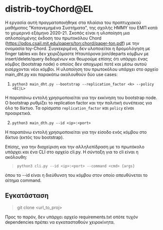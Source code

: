 # distrib-toyChord@EL

Η εργασία αυτή πραγματοποιήθηκε στα πλαίσια του προπτυχιακού μαθήματος "Κατανεμημένα Συστήματα", της σχολής ΗΜΜΥ του ΕΜΠ κατά το χειμερινό εξάμηνο 2020-21. Σκοπός είναι η υλοποίηση μια απλοποίημένης έκδοση του πρωτοκόλου Chord (<https://pdos.csail.mit.edu/papers/ton:chord/paper-ton.pdf>) με την ονομασία toy-Chord. Συγκεκριμένα, δεν υλοποιείται η δρομολόγηση με finger tables και δεν χειριζόμαστε Ηταυτόρονα join/departs κόμβων με insert/delete/query δεδομένων και θεωρούμε επίσης ότι υπάρχει ένας κόμβος (bootstrap node) ο οποίος δεν αποχωρεί ποτέ και μέσω αυτού εισέρχονται νέοι κόμβοι. Η υλοποίηση του πρωτοκόλου υπάρχει στο αρχείο main_dht.py και παρακάτω ακολουθούν δύο use cases:

1) ``` python3 main_dht.py --bootstrap --replication_factor <k> --policy <EC|L> ```

Η παραπάνω εντολή χρησιμοποιείται για την εκκίνηση του bootstrap node. Ο bootstrap ρυθμίζει το replication factor και την πολιτική συνέπειας για όλο το δίκτυο. Τα ορίσματα ```replication_factor``` και ```policy``` είναι προαιρετικά. 

2) ``` python3 main_dth.py --id <ip>:<port> ```

Η παραπάνω εντολή χρησιμοποιείται για την είσοδο ενός κόμβου στο δίκτυο (εκτός του bootstrap). 

Επίσης, για την διαχείριση και την αλληλεπίδραση με το πρωτόκολο υπάρχει και ένα CLI στο αρχείο cli.py. Η σύνταξη για το cli είναι η ακόλουθη:

> ``` python3 cli.py --id <ip>:<port> --command <cmd> {args} ```

όπου το  --id είναι η διεύθυνση του κόμβου στον οποίο απευθύνεται το αίτημα command. 

## Εγκατάσταση 

>  git clone <url_to_proj> 

Προς το παρόν, δεν υπάρχει αρχείο requirements.txt οπότε τυχόν dependencies πρέπει να εγκατασταθούν χειροκίνητα.


